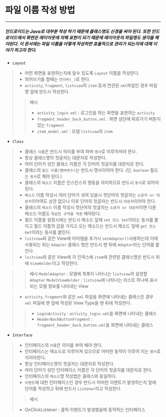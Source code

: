 
# 파일 이름 작성 방법


----------
##### 안드로이드는 Java로 대부분 작성 하기 때문에 클래스명도 신경을 써야 된다. 또한 안드로이드에서 화면은 레이아웃에 의해 표현이 되기 때문에 레이아웃의 파일명도 생각을 해야된다.    이 문서에는 파일 이름을 어떻게 작성하면 효율적으로 관리가 되는지에 대해 이야기 하고자 한다.

 - `Layout`

 > - 어떤 화면을 표현하는지에 알수 있도록 `Layout` 이름을 작성한다.
 > - 띄어쓰기를 할때는  `언더바(_)`로 한다.
 > - `activity`, `fragment`, `listview`의 `item` 등과 연관된 `xml`파일인 경우 파일명 앞에 반드시 작성한다.
> > 예시
> > -  `activity_login.xml` : 로그인을 하는 화면을 표현하는  `activity`
> > - `fragment_header_back_button.xml` : 화면 상단에 뒤로가기 버튼이 있는 `fragment`
> > - `item_model.xml` : 모델 `listview`의 `item`


- `Class`

> - 클래스 `이름`은 반드시 의미를 부여 하며 `명사`로 이루어져야 한다.
> - 항상 클래스명의 첫글자는 대문자로 작성한다.
> - 여러 단어가 섞인 클래스 이름은 각 단어의 첫글자를 대문자로 한다.
> - 클래스의 `필드 이름(멤버변수)`는 반드시 명사이어야 한다. (단, `boolean` 필드는 `동사`로 해야 된다.)
> - 클래스의 `메소드` 이름은 인스턴스의 행동을 의미하므로 반드시 `동사`로 되어야 된다.
> - `메소드` 이름 작성시 여러 단어가 섞여 있을시 첫단어의 첫글자는 `소문자 or 대문자`이어여도 상관 없으나 이후 단어의 첫글자는 반드시 `대문자`이어야 한다.
> - 클래스의 `메소드` 이름 작성시 첫단어의 첫글자는 `소문자 or 대문자`이면 다른 메소드 이름도 `똑같은 규칙을 적용` 해야된다.
> - 필드 이름을 설정시에는 반드시 메소드 앞에 `set 또는 Set`이라는 동사를 붙이고 필드 이름의 값을 가지고 오는 메소드는 반드시 메소드 앞에 `get 또는 Get`이라는 동사를 붙인다.
> -  `lsitview`와 같은 View에 아이템을 추가시  `setAdapter()`사용하는데 이때 사용되는  되는 `Adapter` 클래스 명은 반드시 맨 뒤에 `Adapter`라는 단어를 붙인다.
>  - `lsitview`와 같은 View에 각 인덱스에 `item`에 관련된 클래스명은 반드시 뒤에 `ViewHolder`라고 작성한다.

> >  예시
> `ModelAdapter` : 모델에 목록이 나타나는 `listview`의 설정할 `Adapter`
>  `ModelViewHolder` : `listview`에  나타나는 리스트 하나에 표시되는 모델 정보를 나타내는 View

>  - `activity`, `fragment`와 같은 `xml` 파일을 화면에 나타내는 클래스인 경우 `xml` 파일에 맨 앞에 작성된 View Type을 맨 뒤에 작성한다.
> >  - `LoginActivity` : `activity_login.xml`을 화면에 나타내는 클래스
> >  - `HeaderBackButtonFragment` : `fragment_header_back_button.xml`을 화면에 나타내는 클래스


- `Interface`
> - 인터페이스의 `이름`은 의미를 부여 해야 한다.
> -  인터페이스는 메소드로 이루어져 있으므로 어떠한 동작이 이루어 지는 `명사`로 지어야한다.
> - 항상 인터페이스명의 첫글자는 대문자로 작성한다.
> - 여러 단어가 섞인 인터페이스 이름은 각 단어의 첫글자를 대문자로 한다.
> - 인터페이스의 `메소드`명 작성법은 클래스와 동일하다.
> -  `이벤트`에 대한 인터페이스인 경우 반드시 어떠한 이벤트가 발생하는지 앞에 단어를 작성하고 뒤에 반드시 `Listener`라고 작성한다.
> > 예시
> - OnClickListener : 클릭 이벤트가 발생했을때 동작하는 인터페이스
